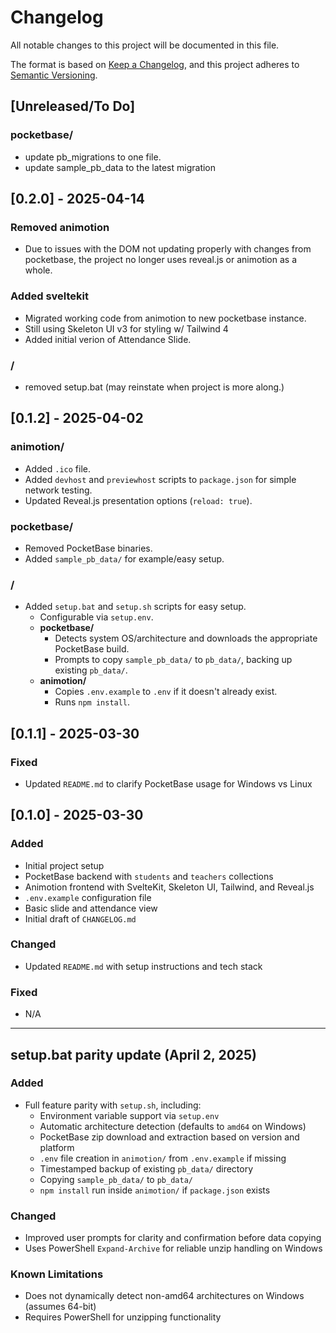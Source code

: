 # Changelog

All notable changes to this project will be documented in this file.

The format is based on [Keep a Changelog](https://keepachangelog.com/en/1.0.0/),
and this project adheres to [Semantic Versioning](https://semver.org/).

## [Unreleased/To Do]

### pocketbase/
- update pb_migrations to one file.
- update sample_pb_data to the latest migration

## [0.2.0] - 2025-04-14

### Removed animotion
- Due to issues with the DOM not updating properly with changes from pocketbase, the project no longer uses reveal.js or animotion as a whole.

### Added sveltekit
- Migrated working code from animotion to new pocketbase instance.
- Still using Skeleton UI v3 for styling w/ Tailwind 4
- Added initial verion of Attendance Slide.

### /
- removed setup.bat (may reinstate when project is more along.)

## [0.1.2] - 2025-04-02

### animotion/
- Added `.ico` file.
- Added `devhost` and `previewhost` scripts to `package.json` for simple network testing.
- Updated Reveal.js presentation options (`reload: true`).

### pocketbase/
- Removed PocketBase binaries.
- Added `sample_pb_data/` for example/easy setup.

### /
- Added `setup.bat` and `setup.sh` scripts for easy setup.
  - Configurable via `setup.env`.
  - **pocketbase/**
    - Detects system OS/architecture and downloads the appropriate PocketBase build.
    - Prompts to copy `sample_pb_data/` to `pb_data/`, backing up existing `pb_data/`.
  - **animotion/**
    - Copies `.env.example` to `.env` if it doesn't already exist.
    - Runs `npm install`.

## [0.1.1] - 2025-03-30
### Fixed
- Updated `README.md` to clarify PocketBase usage for Windows vs Linux

## [0.1.0] - 2025-03-30
### Added
- Initial project setup
- PocketBase backend with `students` and `teachers` collections
- Animotion frontend with SvelteKit, Skeleton UI, Tailwind, and Reveal.js
- `.env.example` configuration file
- Basic slide and attendance view
- Initial draft of `CHANGELOG.md`

### Changed
- Updated `README.md` with setup instructions and tech stack

### Fixed
- N/A

---

## setup.bat parity update (April 2, 2025)

### Added
- Full feature parity with `setup.sh`, including:
  - Environment variable support via `setup.env`
  - Automatic architecture detection (defaults to `amd64` on Windows)
  - PocketBase zip download and extraction based on version and platform
  - `.env` file creation in `animotion/` from `.env.example` if missing
  - Timestamped backup of existing `pb_data/` directory
  - Copying `sample_pb_data/` to `pb_data/`
  - `npm install` run inside `animotion/` if `package.json` exists

### Changed
- Improved user prompts for clarity and confirmation before data copying
- Uses PowerShell `Expand-Archive` for reliable unzip handling on Windows

### Known Limitations
- Does not dynamically detect non-amd64 architectures on Windows (assumes 64-bit)
- Requires PowerShell for unzipping functionality

